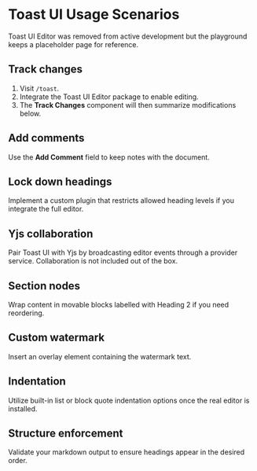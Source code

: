 # Toast UI Usage Scenarios

Toast UI Editor was removed from active development but the playground keeps a placeholder page for reference.

## Track changes

1. Visit `/toast`.
2. Integrate the Toast UI Editor package to enable editing.
3. The **Track Changes** component will then summarize modifications below.

## Add comments

Use the **Add Comment** field to keep notes with the document.

## Lock down headings

Implement a custom plugin that restricts allowed heading levels if you integrate the full editor.

## Yjs collaboration

Pair Toast UI with Yjs by broadcasting editor events through a provider service. Collaboration is not included out of the box.

## Section nodes

Wrap content in movable blocks labelled with Heading&nbsp;2 if you need reordering.

## Custom watermark

Insert an overlay element containing the watermark text.

## Indentation

Utilize built-in list or block quote indentation options once the real editor is installed.

## Structure enforcement

Validate your markdown output to ensure headings appear in the desired order.
